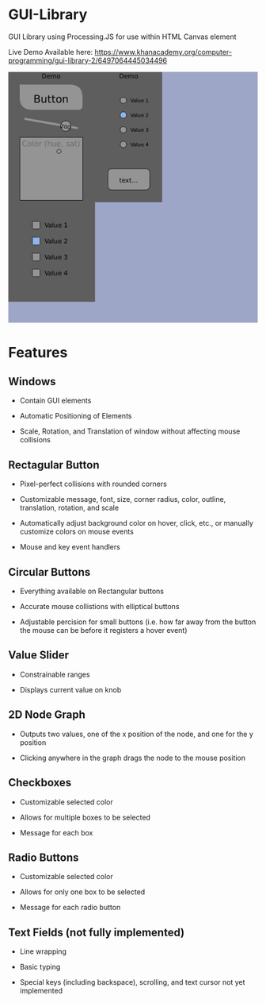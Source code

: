 # GUI-Library
GUI Library using Processing.JS for use within HTML Canvas element

Live Demo Available here: https://www.khanacademy.org/computer-programming/gui-library-2/6497064445034496

![Gui Demo](https://github.com/Elliot-TS/GUI-Library/blob/main/GUI%20Library%20Demo.png)

# Features

## Windows

  * Contain GUI elements
  
  * Automatic Positioning of Elements
  
  * Scale, Rotation, and Translation of window without affecting mouse collisions
  
## Rectagular Button

  * Pixel-perfect collisions with rounded corners
  
  * Customizable message, font, size, corner radius, color, outline, translation, rotation, and scale
  
  * Automatically adjust background color on hover, click, etc., or manually customize colors on mouse events
  
  * Mouse and key event handlers
  
## Circular Buttons

  * Everything available on Rectangular buttons
  
  * Accurate mouse collistions with elliptical buttons
  
  * Adjustable percision for small buttons (i.e. how far away from the button the mouse can be before it registers a hover event)
  
## Value Slider

  * Constrainable ranges
  
  * Displays current value on knob
  
## 2D Node Graph
 
   * Outputs two values, one of the x position of the node, and one for the y position
   
   * Clicking anywhere in the graph drags the node to the mouse position
   
## Checkboxes

  * Customizable selected color
  
  * Allows for multiple boxes to be selected
  
  * Message for each box
  
## Radio Buttons

  * Customizable selected color
  
  * Allows for only one box to be selected
  
  * Message for each radio button

## Text Fields (not fully implemented)

  * Line wrapping
  
  * Basic typing
  
  * Special keys (including backspace), scrolling, and text cursor not yet implemented
